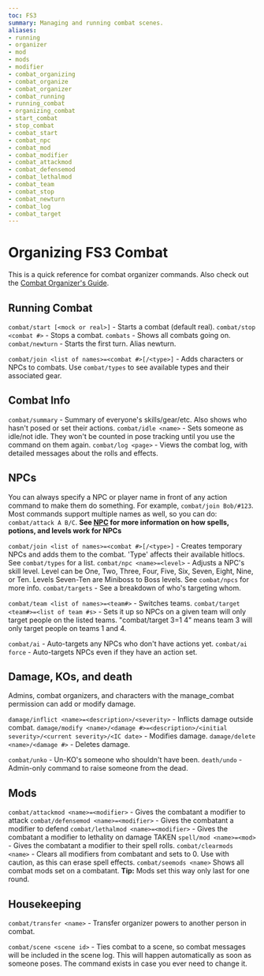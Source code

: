 ```yaml
---
toc: FS3
summary: Managing and running combat scenes.
aliases:
- running
- organizer
- mod
- mods
- modifier
- combat_organizing
- combat_organize
- combat_organizer
- combat_running
- running_combat
- organizing_combat
- start_combat
- stop_combat
- combat_start
- combat_npc
- combat_mod
- combat_modifier
- combat_attackmod
- combat_defensemod
- combat_lethalmod
- combat_team
- combat_stop
- combat_newturn
- combat_log
- combat_target
---
```

# Organizing FS3 Combat

This is a quick reference for combat organizer commands. Also  check out the [Combat Organizer's Guide](/combat_org_guide).

## Running Combat
`combat/start [<mock or real>]` - Starts a combat (default real).
`combat/stop <combat #>` - Stops a combat.
`combats` - Shows all combats going on.
`combat/newturn` - Starts the first turn. Alias newturn.

`combat/join <list of names>=<combat #>[/<type>]` - Adds characters or NPCs to combats.
  Use `combat/types` to see available types and their associated gear.

## Combat Info
`combat/summary` - Summary of everyone's skills/gear/etc. Also shows who hasn't posed or set their actions.
`combat/idle <name>` - Sets someone as idle/not idle.  They won't be counted in pose tracking until you use the command on them again.
`combat/log <page>` - Views the combat log, with detailed messages about the rolls and effects.

## NPCs
You can always specify a NPC or player name in front of any action command to make them do something.  For example, `combat/join Bob/#123`.
Most commands support multiple names as well, so you can do: `combat/attack A B/C`.
**See [NPC](/help/npc) for more information on how spells, potions, and levels work for NPCs**

`combat/join <list of names>=<combat #>[/<type>]` - Creates temporary NPCs and adds them to the combat. 'Type' affects their available hitlocs. See `combat/types` for a list.
`combat/npc <name>=<level>` - Adjusts a NPC's skill level.  Level can be One, Two, Three, Four, Five, Six, Seven, Eight, Nine, or Ten. Levels Seven-Ten are Miniboss to Boss levels. See `combat/npcs` for more info.
`combat/targets` - See a breakdown of who's targeting whom.

`combat/team <list of names>=<team#>` - Switches teams.
`combat/target <team#>=<list of team #s>` - Sets it up so NPCs on a given team will only target people on the listed teams.  "combat/target 3=1 4" means team 3 will only target people on teams 1 and 4.

`combat/ai` - Auto-targets any NPCs who don't have actions yet.
`combat/ai force` - Auto-targets NPCs even if they have an action set.

## Damage, KOs, and death
Admins, combat organizers, and characters with the manage_combat permission can add or modify damage.

`damage/inflict <name>=<description>/<severity>` - Inflicts damage outside combat.
`damage/modify <name>/<damage #>=<description>/<initial severity>/<current severity>/<IC date>` - Modifies damage.
`damage/delete <name>/<damage #>` - Deletes damage.

`combat/unko` - Un-KO's someone who shouldn't have been.
`death/undo` - Admin-only command to raise someone from the dead.

## Mods
`combat/attackmod <name>=<modifier>` - Gives the combatant a modifier to attack
`combat/defensemod <name>=<modifier>` - Gives the combatant a modifier to defend
`combat/lethalmod <name>=<modifier>` - Gives the combatant a modifier to lethality on damage TAKEN
`spell/mod <name>=<mod>` - Gives the combatant a modifier to their spell rolls.
`combat/clearmods <name>` - Clears all modifiers from combatant and sets to 0.  Use with caution, as this can erase spell effects.
`combat/seemods <name>` Shows all combat mods set on a combatant.
**Tip:** Mods set this way only last for one round.

## Housekeeping
`combat/transfer <name>` - Transfer organizer powers to another person in combat.

`combat/scene <scene id>` - Ties combat to a scene, so combat messages will be included in the scene log. This will happen automatically as soon as someone poses.  The command exists in case you ever need to change it.
